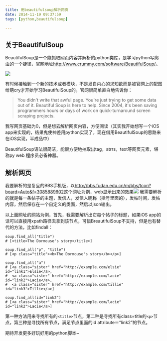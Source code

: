 ```yaml
---
title: 用beautifulsoup解析网页
date: 2014-11-19 09:37:59
tags: [python,beautifulsoup]

---
```


## 关于BeautifulSoup
BeautifulSoup是一个能抓取网页内容并解析的python类库，是学习python写爬虫的一个捷径，官网地址<http://www.crummy.com/software/BeautifulSoup/>。

![](http://www.crummy.com/software/BeautifulSoup/10.1.jpg)

有时候接触到一个新的技术或者模块，不是发自内心的求知欲而是被官网上的配图给萌cry才开始学习BeautifulSoup的。官网很简单直白地告诉你：
>You didn't write that awful page. You're just trying to get some data out of it. Beautiful Soup is here to help. Since 2004, it's been saving programmers hours or days of work on quick-turnaround screen scraping projects.

我写网页基础为0，但是想去解析网页内容，方便阅读（其实我开始想写一个iOS app来实现的，结果鬼使神差用python实现了，现在借用BeautifulSoup的思路来在iOS实现，半成品中）

BeautifulSoup语法很简洁，能很方便地抽取出tag，atrrs，text等网页元素，堪称py web 程序员必备神器。

## 解析网页
我要解析的是复旦的BBS手机版，以<http://bbs.fudan.edu.cn/m/bbs/tcon?board=Auto&f=3085889602>这个网址为例，web显示出来的效果![](http://hackerxiong.qiniudn.com/火狐截图_2014-11-20T06-59-49.365Z.png) 我需要解析的就是每一条帖子的主题，发信人，发信人昵称（括号里面的），发帖时间，发帖内容，然后保存在一个自定义的类面，然后以json输出。

以上面网址的网站为例，首先，我需要解析出它每个帖子的标题，如果iOS app的话可以直接用xpath路径去拿到该节点，可惜BreautifulSoup不支持，但是也有替代的方法，比如findall：

```
soup.find_all("title")
# [<title>The Dormouse's story</title>]

soup.find_all("p", "title")
# [<p class="title"><b>The Dormouse's story</b></p>]

soup.find_all("a")
# [<a class="sister" href="http://example.com/elsie" id="link1">Elsie</a>,
#  <a class="sister" href="http://example.com/lacie" id="link2">Lacie</a>,
#  <a class="sister" href="http://example.com/tillie" id="link3">Tillie</a>]

soup.find_all(id="link2")
# [<a class="sister" href="http://example.com/lacie" id="link2">Lacie</a>]

```

第一种方法用来寻找所有的`<title>`节点，第二种是寻找所有class=title的`<p>`节点，第三种是寻找所有节点，满足节点里面的id attribute＝“link2”的节点。

期待开发更多好玩好用的python脚本~